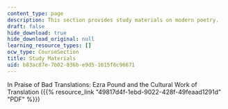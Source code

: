 ```yaml
---
content_type: page
description: This section provides study materials on modern poetry.
draft: false
hide_download: true
hide_download_original: null
learning_resource_types: []
ocw_type: CourseSection
title: Study Materials
uid: b83ac87e-7b02-036b-e9d5-1615f6c96671
---
```

In Praise of Bad Translations: Ezra Pound and the Cultural Work of Translation ({{% resource_link "49817d4f-1ebd-9022-428f-49feaad1291d" "PDF" %}})